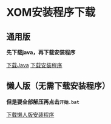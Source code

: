# XOM安装程序下载

## 通用版

**先下载java，再下载安装程序**

[下载Java](https://github.com/AdoptOpenJDK/openjdk11-binaries/releases/download/jdk-11.0.9%2B11/OpenJDK11U-jre_x86-32_windows_hotspot_11.0.9_11.msi) [下载安装程序]()

## 懒人版（无需下载安装程序）

**但是要全部解压再点击`开始.bat`**

[下载懒人版安装程序]()
